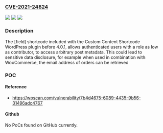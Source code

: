### [CVE-2021-24824](https://cve.mitre.org/cgi-bin/cvename.cgi?name=CVE-2021-24824)
![](https://img.shields.io/static/v1?label=Product&message=Custom%20Content%20Shortcode&color=blue)
![](https://img.shields.io/static/v1?label=Version&message=4.0.1%3C%204.0.1%20&color=brighgreen)
![](https://img.shields.io/static/v1?label=Vulnerability&message=CWE-863%20Incorrect%20Authorization&color=brighgreen)

### Description

The [field] shortcode included with the Custom Content Shortcode WordPress plugin before 4.0.1, allows authenticated users with a role as low as contributor, to access arbitrary post metadata. This could lead to sensitive data disclosure, for example when used in combination with WooCommerce, the email address of orders can be retrieved

### POC

#### Reference
- https://wpscan.com/vulnerability/7b4d4675-6089-4435-9b56-31496adc4767

#### Github
No PoCs found on GitHub currently.

